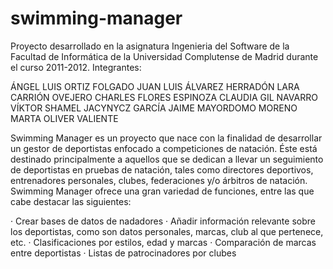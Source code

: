 # swimming-manager
Proyecto desarrollado en la asignatura Ingenieria del Software de la Facultad de Informática de la Universidad Complutense
de Madrid durante el curso 2011-2012.
Integrantes: 

ÁNGEL LUIS ORTIZ FOLGADO
JUAN LUIS ÁLVAREZ HERRADÓN
LARA CARRIÓN OVEJERO
CHARLES FLORES ESPINOZA
CLAUDIA GIL NAVARRO
VÍKTOR SHAMEL JACYNYCZ GARCÍA
JAIME MAYORDOMO MORENO
MARTA OLIVER VALIENTE

Swimming Manager es un proyecto que nace con la finalidad de desarrollar un gestor de deportistas enfocado a competiciones
de natación. 
Éste está destinado principalmente a aquellos que se dedican a llevar un seguimiento de deportistas en pruebas
de natación, tales como directores deportivos, entrenadores personales, clubes, federaciones y/o árbitros de natación. 
Swimming Manager ofrece una gran variedad de funciones, entre las que cabe destacar las siguientes:

· Crear bases de datos de nadadores 
· Añadir información relevante sobre los deportistas, como son datos personales, marcas, club al que pertenece, etc.
· Clasificaciones por estilos, edad y marcas
· Comparación de marcas entre deportistas 
· Listas de patrocinadores por clubes
